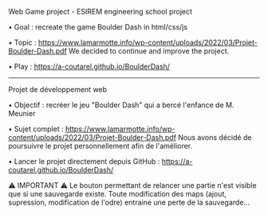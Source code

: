 Web Game project - ESIREM engineering school project

• Goal : recreate the game Boulder Dash in html/css/js

• Topic : https://www.lamarmotte.info/wp-content/uploads/2022/03/Projet-Boulder-Dash.pdf 
          We decided to continue and improve the project.

• Play : https://a-coutarel.github.io/BoulderDash/

***

Projet de développement web

• Objectif : recréer le jeu "Boulder Dash" qui a bercé l'enfance de M. Meunier

• Sujet complet : https://www.lamarmotte.info/wp-content/uploads/2022/03/Projet-Boulder-Dash.pdf
                  Nous avons décidé de poursuivre le projet personnellement afin de l'améliorer.

• Lancer le projet directement depuis GitHub : https://a-coutarel.github.io/BoulderDash/


⚠ IMPORTANT ⚠
Le bouton permettant de relancer une partie n'est visible que si une sauvegarde existe.
Toute modification des maps (ajout, supression, modification de l'odre) entraine une perte de la sauvegarde...
